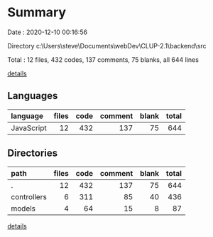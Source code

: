 # Summary

Date : 2020-12-10 00:16:56

Directory c:\Users\steve\Documents\webDev\CLUP-2.1\backend\src

Total : 12 files,  432 codes, 137 comments, 75 blanks, all 644 lines

[details](details.md)

## Languages
| language | files | code | comment | blank | total |
| :--- | ---: | ---: | ---: | ---: | ---: |
| JavaScript | 12 | 432 | 137 | 75 | 644 |

## Directories
| path | files | code | comment | blank | total |
| :--- | ---: | ---: | ---: | ---: | ---: |
| . | 12 | 432 | 137 | 75 | 644 |
| controllers | 6 | 311 | 85 | 40 | 436 |
| models | 4 | 64 | 15 | 8 | 87 |

[details](details.md)